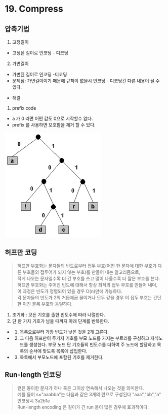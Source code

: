 # 19. Compress

## 압축기법
1. 고정길이
- 고정된 길이로 인코딩 - 디코딩
2. 가변길이
- 가변된 길이로 인코딩 -디코딩
- 문제점: 가변길이이기 때문에 규칙이 없을시 인코딩 - 디코딩간 다른 내용이 될 수 있다.
* 해결 
1) prefix code 
- a 가 0 라면 어떤 값도 0으로 시작할수 없다.  
- prefix 를 사용하면 모호함을 제거 할 수 있다.

![prefix](./prefix.gif)

## 허프만 코딩
> 허프만 부호화는 문자들의 빈도로부터 접두 부호(어떤 한 문자에 대한 부호가 다른 부호들의 접두어가 되지 않는 부호)를 만들어 내는 알고리즘으로,  
> 적게 나오는 문자일수록 더 긴 부호를 쓰고 많이 나올수록 더 짧은 부호를 쓴다.   
> 허프만 부호화는 주어진 빈도에 대해서 항상 최적의 접두 부호를 만들어 내며,   
> 이 과정은 빈도가 정렬되어 있을 경우 O(n)만에 가능하다.   
> 각 문자들의 빈도가 2의 거듭제곱 꼴이거나 모두 같을 경우 이 접두 부호는 간단한 이진 블록 부호와 동일하다.  

1. 초기화 : 모든 기호를 출현 빈도수에 따라 나열한다.  
2. 단 한 가지 기호가 남을 때까지 아래 단계를 반복한다.  
  - 1. 목록으로부터 가장 빈도가 낮은 것을 2개 고른다.  
  - 2. 그 다음 허프만이 두가지 기호를 부모 노드를 가지는 부트리를 구성하고 자식노드를 생성한다. 부모 노드 단 기호들의 빈도수를 더하여 주 노드에 할당하고 목록의 순서에 맞도록 목록에 삽입한다.  
  - 3. 목록에서 부모노드에 포함된 기호를 제거한다.  
  
## Run-length 인코딩
> 런은 동이한 문자가 하나 혹은 그이상 연속해서 나오는 것을 의미한다.  
> 예를 들어 s="aaabba"는 다음과 같은 3개의 런으로 구성된다 "aaa","bb","a"  
> 인코딩시 3a2b1a  
> Run-length encoding 은 길이가 긴 run 들이 많은 경우에 효과적이다.  
 